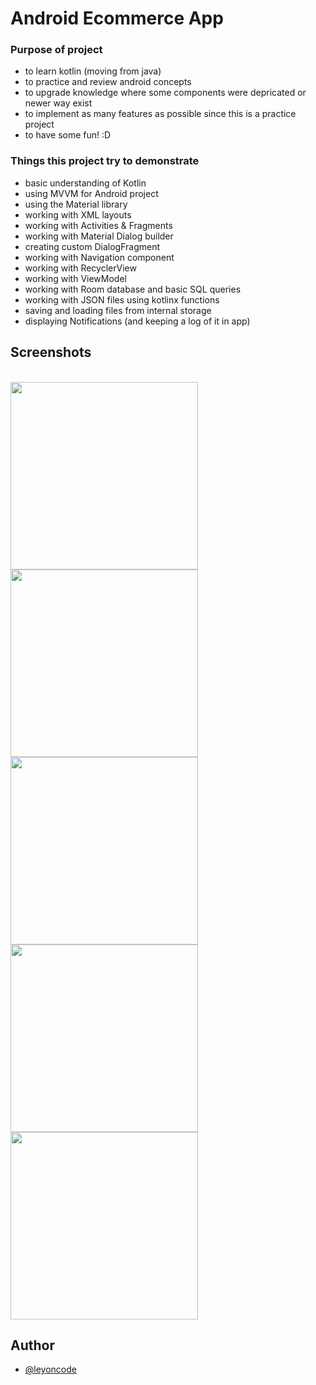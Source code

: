 
# Android Ecommerce App

### Purpose of project
- to learn kotlin (moving from java)
- to practice and review android concepts
- to upgrade knowledge where some components were depricated or newer way exist
- to implement as many features as possible since this is a practice project
- to have some fun! :D

### Things this project try to demonstrate
- basic understanding of Kotlin
- using MVVM for Android project
- using the Material library
- working with XML layouts
- working with Activities & Fragments
- working with Material Dialog builder
- creating custom DialogFragment
- working with Navigation component
- working with RecyclerView
- working with ViewModel
- working with Room database and basic SQL queries
- working with JSON files using kotlinx functions
- saving and loading files from internal storage
- displaying Notifications (and keeping a log of it in app)

## Screenshots
<br/><img src="Documentation/Screenshots/Screenshot_20220522_234519.png" width="300px">
<img src="Documentation/Screenshots/Screenshot_20220522_231736.png" width="300px">
<img src="Documentation/Screenshots/Screenshot_20220522_234620.png" width="300px">
<img src="Documentation/Screenshots/Screenshot_20220522_234707.png" width="300px">
<img src="Documentation/Screenshots/Screenshot_20220522_234644.png" width="300px">

## Author
- [@leyoncode](https://www.github.com/leyoncode)

